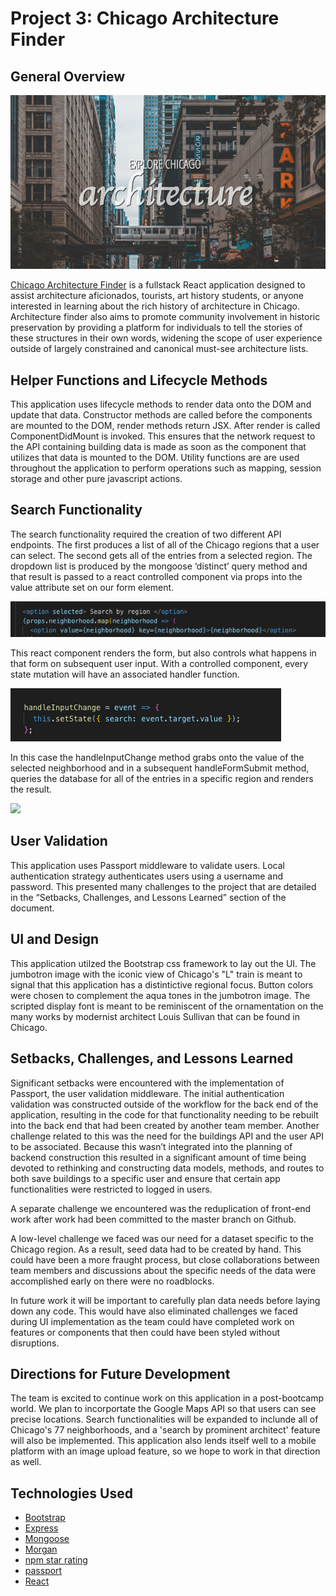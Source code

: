 # Project 3: Chicago Architecture Finder

## General Overview

![](Project_3_readME/jumbotron.png)

[Chicago Architecture Finder](https://chiarchfindr.herokuapp.com/)
is a fullstack React application designed to assist architecture aficionados, tourists, art history students, or anyone interested in learning about the rich history of architecture in Chicago. Architecture finder also aims to promote community involvement in historic preservation by providing a platform for individuals to tell the stories of these structures in their own words, widening the scope of user experience outside of largely constrained and canonical must-see architecture lists.


## Helper Functions and Lifecycle Methods 

This application uses lifecycle methods to render data onto the DOM and update that data. Constructor methods are called before the components are mounted to the DOM, render methods return JSX. After render is called ComponentDidMount is invoked. This ensures that the network request to the API containing building data is made as soon as the component that utilizes that data is mounted to the DOM. Utility functions are are used throughout the application to perform operations such as mapping, session storage and other pure javascript actions.

## Search Functionality

The search functionality required the creation of two different API endpoints. The first produces a list of all of the Chicago regions that a user can select. The second gets all of the entries from a selected region. The dropdown list is produced by the mongoose ‘distinct’ query method and that result is passed to a react controlled component via props into the value attribute set on our form element.

![](Project_3_readME/OptionSelected.png)

This react component renders the form, but also controls what happens in that form on subsequent user input. With a controlled component, every state mutation will have an associated handler function. 

![](Project_3_readME/HandleInput.png)

In this case the handleInputChange method grabs onto the value of the selected neighborhood and in a
subsequent handleFormSubmit method, queries the database for all of the entries in a specific region and renders the result. 

![](Project_3_readME/Archfinder.gif)

## User Validation
This application uses Passport middleware to validate users. Local authentication strategy authenticates users using a username and password. This presented many challenges to the project that are detailed in the “Setbacks, Challenges, and Lessons Learned” section of the document.

## UI and Design 

This application utilzed the Bootstrap css framework to lay out the UI. The jumbotron image with the iconic view of Chicago's "L" train is meant to signal that this application has a distintictive regional focus. Button colors were chosen to complement the aqua tones in the jumbotron image. The scripted display font is meant to be reminiscent of the ornamentation on the many works by modernist architect Louis Sullivan that can be found in Chicago. 

## Setbacks, Challenges, and Lessons Learned 

Significant setbacks were encountered with the implementation of Passport, the user validation middleware. The initial authentication validation was constructed outside of the workflow for the back end of the application, resulting in the code for that functionality needing to be rebuilt into the back end that had been created by another team member. Another challenge related to this was the need for the buildings API and the user API to be associated. Because this wasn’t integrated into the planning of backend construction this resulted in a significant amount of time being devoted to rethinking and constructing data models, methods, and routes to both save buildings to a specific user and ensure that certain app functionalities were restricted to logged in users. 

A separate challenge we encountered was the reduplication of front-end work after work had been committed to the master branch on Github. 

A low-level challenge we faced was our need for a dataset specific to the Chicago region. As a result, seed data had to be created by hand. This could have been a more fraught process, but close collaborations between team members and discussions about the specific needs of the data were accomplished early on there were no roadblocks. 

In future work it will be important to carefully plan data needs before laying down any code. This would have also eliminated challenges we faced during UI implementation as the team could have completed work on features or components that then could have been styled without disruptions.

## Directions for Future Development

The team is excited to continue work on this application in a post-bootcamp world. We plan to incorportate the Google Maps API so that users can see precise locations. Search functionalities will be expanded to inclunde all of Chicago's 77 neighborhoods, and a 'search by prominent architect' feature will also be implemented. This application also lends itself well to a mobile platform with an image upload feature, so we hope to work in that direction as well. 


## Technologies Used 

* [Bootstrap](https://getbootstrap.com/)
* [Express](https://www.npmjs.com/package/express)
* [Mongoose](hhttps://mongoosejs.com)
* [Morgan](https://www.npmjs.com/package/morgan)
* [npm star rating](https://www.npmjs.com/package/react-star-ratings)
* [passport](http://www.passportjs.org/)
* [React](https://reactjs.org/)


